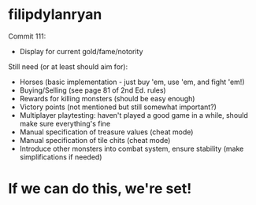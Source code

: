 # filipdylanryan

Commit 111:

- Display for current gold/fame/notority

Still need (or at least should aim for):

- Horses (basic implementation - just buy 'em, use 'em, and fight 'em!)
- Buying/Selling (see page 81 of 2nd Ed. rules)
- Rewards for killing monsters (should be easy enough)
- Victory points (not mentioned but still somewhat important?)
- Multiplayer playtesting: haven't played a good game in a while, should make sure everything's fine
- Manual specification of treasure values (cheat mode)
- Manual specification of tile chits (cheat mode)
- Introduce other monsters into combat system, ensure stability (make simplifications if needed)

# If we can do this, we're set!
